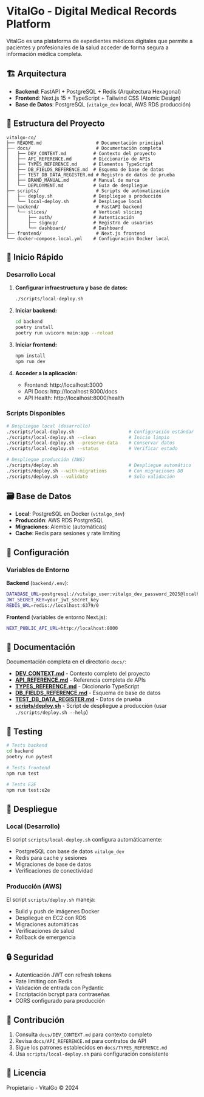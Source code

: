 # VitalGo - Digital Medical Records Platform

VitalGo es una plataforma de expedientes médicos digitales que permite a pacientes y profesionales de la salud acceder de forma segura a información médica completa.

## 🏗 Arquitectura

- **Backend**: FastAPI + PostgreSQL + Redis (Arquitectura Hexagonal)
- **Frontend**: Next.js 15 + TypeScript + Tailwind CSS (Atomic Design)
- **Base de Datos**: PostgreSQL (`vitalgo_dev` local, AWS RDS producción)

## 📁 Estructura del Proyecto

```
vitalgo-co/
├── README.md                    # Documentación principal
├── docs/                        # Documentación completa
│   ├── DEV_CONTEXT.md          # Contexto del proyecto
│   ├── API_REFERENCE.md        # Diccionario de APIs
│   ├── TYPES_REFERENCE.md      # Elementos TypeScript
│   ├── DB_FIELDS_REFERENCE.md  # Esquema de base de datos
│   ├── TEST_DB_DATA_REGISTER.md # Registro de datos de prueba
│   ├── BRAND_MANUAL.md         # Manual de marca
│   └── DEPLOYMENT.md           # Guía de despliegue
├── scripts/                     # Scripts de automatización
│   ├── deploy.sh               # Despliegue a producción
│   └── local-deploy.sh         # Despliegue local
├── backend/                     # FastAPI backend
│   └── slices/                 # Vertical slicing
│       ├── auth/               # Autenticación
│       ├── signup/             # Registro de usuarios
│       └── dashboard/          # Dashboard
├── frontend/                    # Next.js frontend
└── docker-compose.local.yml    # Configuración Docker local
```

## 🚀 Inicio Rápido

### Desarrollo Local

1. **Configurar infraestructura y base de datos:**
   ```bash
   ./scripts/local-deploy.sh
   ```

2. **Iniciar backend:**
   ```bash
   cd backend
   poetry install
   poetry run uvicorn main:app --reload
   ```

3. **Iniciar frontend:**
   ```bash
   npm install
   npm run dev
   ```

4. **Acceder a la aplicación:**
   - Frontend: http://localhost:3000
   - API Docs: http://localhost:8000/docs
   - API Health: http://localhost:8000/health

### Scripts Disponibles

```bash
# Despliegue local (desarrollo)
./scripts/local-deploy.sh                    # Configuración estándar
./scripts/local-deploy.sh --clean            # Inicio limpio
./scripts/local-deploy.sh --preserve-data    # Conservar datos
./scripts/local-deploy.sh --status           # Verificar estado

# Despliegue producción (AWS)
./scripts/deploy.sh                          # Despliegue automático
./scripts/deploy.sh --with-migrations        # Con migraciones DB
./scripts/deploy.sh --validate               # Solo validación
```

## 🗃 Base de Datos

- **Local**: PostgreSQL en Docker (`vitalgo_dev`)
- **Producción**: AWS RDS PostgreSQL
- **Migraciones**: Alembic (automáticas)
- **Cache**: Redis para sesiones y rate limiting

## 🔧 Configuración

### Variables de Entorno

**Backend** (`backend/.env`):
```bash
DATABASE_URL=postgresql://vitalgo_user:vitalgo_dev_password_2025@localhost:5432/vitalgo_dev
JWT_SECRET_KEY=your_jwt_secret_key
REDIS_URL=redis://localhost:6379/0
```

**Frontend** (variables de entorno Next.js):
```bash
NEXT_PUBLIC_API_URL=http://localhost:8000
```

## 📖 Documentación

Documentación completa en el directorio `docs/`:

- **[DEV_CONTEXT.md](docs/DEV_CONTEXT.md)** - Contexto completo del proyecto
- **[API_REFERENCE.md](docs/API_REFERENCE.md)** - Referencia completa de APIs
- **[TYPES_REFERENCE.md](docs/TYPES_REFERENCE.md)** - Diccionario TypeScript
- **[DB_FIELDS_REFERENCE.md](docs/DB_FIELDS_REFERENCE.md)** - Esquema de base de datos
- **[TEST_DB_DATA_REGISTER.md](docs/TEST_DB_DATA_REGISTER.md)** - Datos de prueba
- **[scripts/deploy.sh](scripts/deploy.sh)** - Script de despliegue a producción (usar `./scripts/deploy.sh --help`)

## 🧪 Testing

```bash
# Tests backend
cd backend
poetry run pytest

# Tests frontend
npm run test

# Tests E2E
npm run test:e2e
```

## 🚢 Despliegue

### Local (Desarrollo)
El script `scripts/local-deploy.sh` configura automáticamente:
- PostgreSQL con base de datos `vitalgo_dev`
- Redis para cache y sesiones
- Migraciones de base de datos
- Verificaciones de conectividad

### Producción (AWS)
El script `scripts/deploy.sh` maneja:
- Build y push de imágenes Docker
- Despliegue en EC2 con RDS
- Migraciones automáticas
- Verificaciones de salud
- Rollback de emergencia

## 🔒 Seguridad

- Autenticación JWT con refresh tokens
- Rate limiting con Redis
- Validación de entrada con Pydantic
- Encriptación bcrypt para contraseñas
- CORS configurado para producción

## 🤝 Contribución

1. Consulta `docs/DEV_CONTEXT.md` para contexto completo
2. Revisa `docs/API_REFERENCE.md` para contratos de API
3. Sigue los patrones establecidos en `docs/TYPES_REFERENCE.md`
4. Usa `scripts/local-deploy.sh` para configuración consistente

## 📝 Licencia

Propietario - VitalGo © 2024